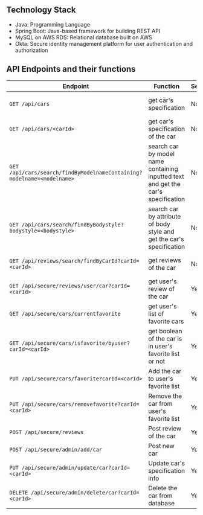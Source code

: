 ## Technology Stack

- Java: Programming Language
- Spring Boot: Java-based framework for building REST API
- MySQL on AWS RDS: Relational database built on AWS
- Okta: Secure identity management platform for user authentication and authorization

## API Endpoints and their functions

| Endpoint                                                               | Function                                                                          | Secure | Roles                |
|------------------------------------------------------------------------|-----------------------------------------------------------------------------------|--------|----------------------|
| `GET /api/cars`                                                        | get car's specification                                                           | No     | Visitor, User, Admin |
| `GET /api/cars/<carId>`                                                | get car's specification of the car                                                | No     | Visitor, User, Admin |
| `GET /api/cars/search/findByModelnameContaining?modelname=<modelname>` | search car by model name containing inputted text and get the car's specification | No     | Visitor, User, Admin |
| `GET /api/cars/search/findByBodystyle?bodystyle=<bodystyle>`           | search car by attribute of body style and get the car's specification             | No     | Visitor, User, Admin |
| `GET /api/reviews/search/findByCarId?carId=<carId>`                    | get reviews of the car                                                            | No     | Visitor, User, Admin |
| `GET /api/secure/reviews/user/car?carId=<carId>`                       | get user's review of the car                                                      | Yes    | User, Admin          |
| `GET /api/secure/cars/currentfavorite `                                | get user's list of favorite cars                                                  | Yes    | User, Admin          |
| `GET /api/secure/cars/isfavorite/byuser?carId=<carId>`                 | get boolean of the car is in user's favorite list or not                          | Yes    | User, Admin          |
| `PUT /api/secure/cars/favorite?carId=<carId>`                          | Add the car to user's favorite list                                               | Yes    | User, Admin          |
| `PUT /api/secure/cars/removefavorite?carId=<carId>`                    | Remove the car from user's favorite list                                          | Yes    | User, Admin          |
| `POST /api/secure/reviews`                                             | Post review of the car                                                            | Yes    | User, Admin          |
| `POST /api/secure/admin/add/car`                                       | Post new car                                                                      | Yes    | Admin                |
| `PUT /api/secure/admin/update/car?carId=<carId>`                       | Update car's specification info                                                   | Yes    | Admin                |
| `DELETE /api/secure/admin/delete/car?carId=<carId>`                    | Delete the car from database                                                      | Yes    | Admin                |


